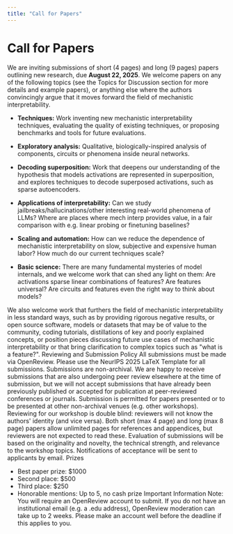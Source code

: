 ```yaml
---
title: "Call for Papers"
---
```


# **Call for Papers**

We are inviting submissions of short (4 pages) and long (9 pages) papers outlining new research, due **August 22, 2025**. We welcome papers on any of the following topics (see the Topics for Discussion section for more details and example papers), or anything else where the authors convincingly argue that it moves forward the field of mechanistic interpretability.

* **Techniques:** Work inventing new mechanistic interpretability techniques, evaluating the quality of existing techniques, or proposing benchmarks and tools for future evaluations.

* **Exploratory analysis:** Qualitative, biologically-inspired analysis of components, circuits or phenomena inside neural networks.
* **Decoding superposition:** Work that deepens our understanding of the hypothesis that models activations are represented in superposition, and explores techniques to decode superposed activations, such as sparse autoencoders.
* **Applications of interpretability:** Can we study jailbreaks/hallucinations/other interesting real-world phenomena of LLMs? Where are places where mech interp provides value, in a fair comparison with e.g. linear probing or finetuning baselines?
* **Scaling and automation:** How can we reduce the dependence of mechanistic interpretability on slow, subjective and expensive human labor? How much do our current techniques scale?
* **Basic science:** There are many fundamental mysteries of model internals, and we welcome work that can shed any light on them: Are activations sparse linear combinations of features? Are features universal? Are circuits and features even the right way to think about models?

We also welcome work that furthers the field of mechanistic interpretability in less standard ways, such as by providing rigorous negative results, or open source software, models or datasets that may be of value to the community, coding tutorials, distillations of key and poorly explained concepts, or position pieces discussing future use cases of mechanistic interpretability or that bring clarification to complex topics such as "what is a feature?".
Reviewing and Submission Policy
All submissions must be made via OpenReview. Please use the NeurIPS 2025 LaTeX Template for all submissions.
Submissions are non-archival. We are happy to receive submissions that are also undergoing peer review elsewhere at the time of submission, but we will not accept submissions that have already been previously published or accepted for publication at peer-reviewed conferences or journals. Submission is permitted for papers presented or to be presented at other non-archival venues (e.g. other workshops).
Reviewing for our workshop is double blind: reviewers will not know the authors' identity (and vice versa). Both short (max 4 page) and long (max 8 page) papers allow unlimited pages for references and appendices, but reviewers are not expected to read these. Evaluation of submissions will be based on the originality and novelty, the technical strength, and relevance to the workshop topics. Notifications of acceptance will be sent to applicants by email.
Prizes
* Best paper prize: $1000
* Second place: $500
* Third place: $250
* Honorable mentions: Up to 5, no cash prize
Important Information
Note: You will require an OpenReview account to submit. If you do not have an institutional email (e.g. a .edu address), OpenReview moderation can take up to 2 weeks. Please make an account well before the deadline if this applies to you.